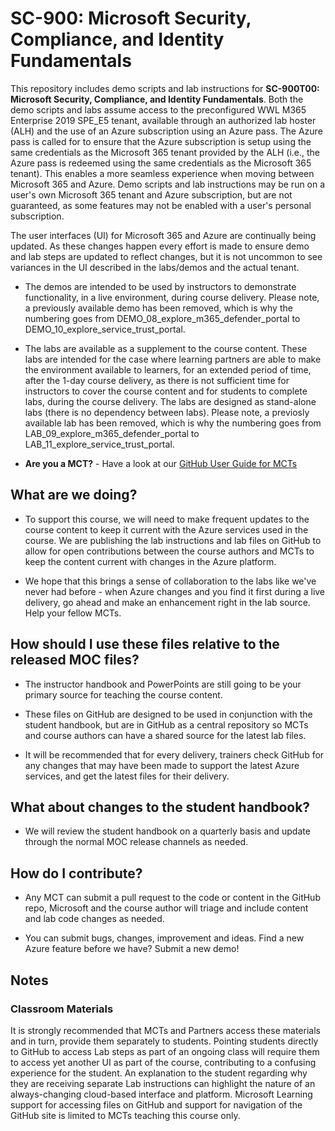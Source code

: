 # SC-900: Microsoft Security, Compliance, and Identity Fundamentals

This repository includes demo scripts and lab instructions for **SC-900T00: Microsoft Security, Compliance, and Identity Fundamentals**.  Both the demo scripts and labs assume access to the preconfigured WWL M365 Enterprise 2019 SPE_E5 tenant, available through an authorized lab hoster (ALH) and the use of an Azure subscription using an Azure pass.  The Azure pass is called for to ensure that the Azure subscription is setup using the same credentials as the Microsoft 365 tenant provided by the ALH (i.e., the Azure pass is redeemed using the same credentials as the Microsoft 365 tenant).  This enables a more seamless experience when moving between Microsoft 365 and Azure.  Demo scripts and lab instructions may be run on a user's own Microsoft 365 tenant and Azure subscription, but are not guaranteed, as some features may not be enabled with a user's personal subscription.

The user interfaces (UI) for Microsoft 365 and Azure are continually being updated.  As these changes happen every effort is made to ensure demo and lab steps are updated to reflect changes, but it is not uncommon to see variances in the UI described in the labs/demos and the actual tenant. 

- The demos are intended to be used by instructors to demonstrate functionality, in a live environment, during course delivery.  Please note, a previously available demo has been removed, which is why the numbering goes from DEMO_08_explore_m365_defender_portal to DEMO_10_explore_service_trust_portal.

- The labs are available as a supplement to the course content. These labs are intended for the case where learning partners are able to make the environment available to learners, for an extended period of time, after the 1-day course delivery, as there is not sufficient time for instructors to cover the course content and for students to complete labs, during the course delivery. The labs are designed as stand-alone labs (there is no dependency between labs).  Please note, a previosly available lab has been removed, which is why the numbering goes from LAB_09_explore_m365_defender_portal to LAB_11_explore_service_trust_portal.

- **Are you a MCT?** - Have a look at our [GitHub User Guide for MCTs](https://microsoftlearning.github.io/MCT-User-Guide/)


## What are we doing?

- To support this course, we will need to make frequent updates to the course content to keep it current with the Azure services used in the course.  We are publishing the lab instructions and lab files on GitHub to allow for open contributions between the course authors and MCTs to keep the content current with changes in the Azure platform.

- We hope that this brings a sense of collaboration to the labs like we've never had before - when Azure changes and you find it first during a live delivery, go ahead and make an enhancement right in the lab source.  Help your fellow MCTs.

## How should I use these files relative to the released MOC files?

- The instructor handbook and PowerPoints are still going to be your primary source for teaching the course content.

- These files on GitHub are designed to be used in conjunction with the student handbook, but are in GitHub as a central repository so MCTs and course authors can have a shared source for the latest lab files.

- It will be recommended that for every delivery, trainers check GitHub for any changes that may have been made to support the latest Azure services, and get the latest files for their delivery.

## What about changes to the student handbook?

- We will review the student handbook on a quarterly basis and update through the normal MOC release channels as needed.

## How do I contribute?

- Any MCT can submit a pull request to the code or content in the GitHub repo, Microsoft and the course author will triage and include content and lab code changes as needed.

- You can submit bugs, changes, improvement and ideas.  Find a new Azure feature before we have?  Submit a new demo!

## Notes

### Classroom Materials

It is strongly recommended that MCTs and Partners access these materials and in turn, provide them separately to students.  Pointing students directly to GitHub to access Lab steps as part of an ongoing class will require them to access yet another UI as part of the course, contributing to a confusing experience for the student. An explanation to the student regarding why they are receiving separate Lab instructions can highlight the nature of an always-changing cloud-based interface and platform. Microsoft Learning support for accessing files on GitHub and support for navigation of the GitHub site is limited to MCTs teaching this course only.
